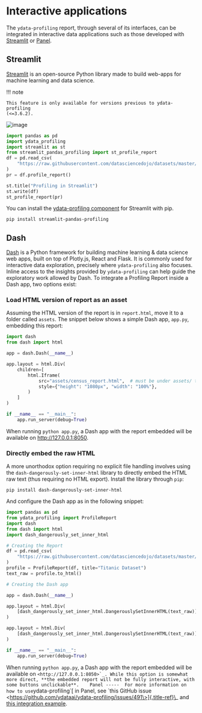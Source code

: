 # Interactive applications

The `ydata-profiling` report, through several of its interfaces, can be
integrated in interactive data applications such as those developed with
[Streamlit](https://streamlit.io) or [Panel](https://panel.holoviz.org).

## Streamlit

[Streamlit](https://www.streamlit.io) is an open-source Python library
made to build web-apps for machine learning and data science.

!!! note

    This feature is only available for versions previous to ydata-profiling
    (<=3.6.2).

![image](https://user-images.githubusercontent.com/9756388/140196751-69b0a361-99ed-4fc3-8282-cb0cd1fb0d59.gif)

``` python linenums="1" title="Creating a simple Streamlit app with ydata-profiling"
import pandas as pd
import ydata_profiling
import streamlit as st
from streamlit_pandas_profiling import st_profile_report
df = pd.read_csv(
    "https://raw.githubusercontent.com/datasciencedojo/datasets/master/titanic.csv"
)
pr = df.profile_report()

st.title("Profiling in Streamlit")
st.write(df)
st_profile_report(pr)
```

You can install the [ydata-profiling
component](https://github.com/Ghasel/streamlit-pandas-profiling) for
Streamlit with pip.

``` console
pip install streamlit-pandas-profiling
```

## Dash

[Dash](hhttps://github.com/plotly/dash) is a Python framework for
building machine learning & data science web apps, built on top of
Plotly.js, React and Flask. It is commonly used for interactive data
exploration, precisely where `ydata-profiling` also focuses. Inline
access to the insights provided by `ydata-profiling` can help guide the
exploratory work allowed by Dash. To integrate a Profiling Report inside
a Dash app, two options exist:

### Load HTML version of report as an asset

Assuming the HTML version of the report is in `report.html`, move it to
a folder called `assets`. The snippet below shows a simple Dash app,
`app.py`, embedding this report:

``` python linenums="1" title="Create a Dash dashboard with ydata-profiling integrated"
import dash
from dash import html

app = dash.Dash(__name__)

app.layout = html.Div(
    children=[
        html.Iframe(
            src="assets/census_report.html",  # must be under assets/ to be properly served
            style={"height": "1080px", "width": "100%"},
        )
    ]
)

if __name__ == "__main__":
    app.run_server(debug=True)
```

When running `python app.py`, a Dash app with the report embedded will
be available on <http://127.0.0.1:8050>.

### Directly embed the raw HTML

A more unorthodox option requiring no explicit file handling involves
using the `dash-dangerously-set-inner-html` library to directly embed
the HTML raw text (thus requiring no HTML export). Install the library
through `pip`:

``` console
pip install dash-dangerously-set-inner-html
```

And configure the Dash app as in the following snippet:

``` python linenums="1" title="Embed the raw html into Dash"
import pandas as pd
from ydata_profiling import ProfileReport
import dash
from dash import html
import dash_dangerously_set_inner_html

# Creating the Report
df = pd.read_csv(
    "https://raw.githubusercontent.com/datasciencedojo/datasets/master/titanic.csv"
)
profile = ProfileReport(df, title="Titanic Dataset")
text_raw = profile.to_html()

# Creating the Dash app

app = dash.Dash(__name__)

app.layout = html.Div(
    [dash_dangerously_set_inner_html.DangerouslySetInnerHTML(text_raw)]
)

app.layout = html.Div(
    [dash_dangerously_set_inner_html.DangerouslySetInnerHTML(text_raw)]
)

if __name__ == "__main__":
    app.run_server(debug=True)
```

When running `python app.py`, a Dash app with the report embedded will
be available on
`` <http://127.0.0.1:8050>`_. While this option is somewhat more direct, **the embedded report will not be fully interactive, with some buttons unclickable**.    Panel -----  For more information on how to use ``ydata-profiling\`[
in Panel, see \`this GitHub issue
\<https://github.com/ydataai/ydata-profiling/issues/491\>]{.title-ref}\_
and [this integration
example](https://awesome-panel.org/pandas_profiling_app).
